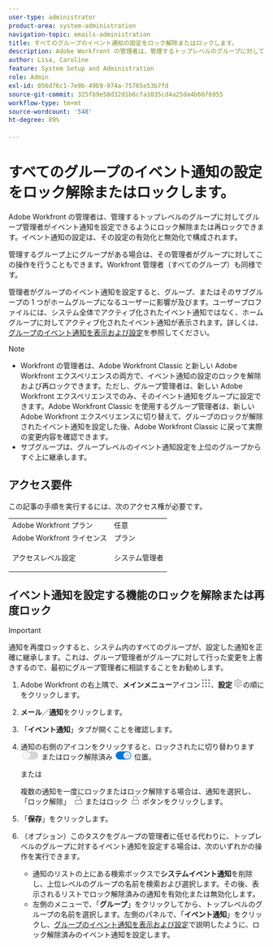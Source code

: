 ```yaml
---
user-type: administrator
product-area: system-administration
navigation-topic: emails-administration
title: すべてのグループのイベント通知の設定をロック解除またはロックします。
description: Adobe Workfront の管理者は、管理するトップレベルのグループに対してグループ管理者がイベント通知を設定できるようにロック解除または再ロックできます。イベント通知の設定は、その設定の有効化と無効化で構成されます。
author: Lisa, Caroline
feature: System Setup and Administration
role: Admin
exl-id: 056d76c1-7e9b-49b9-974a-75765e53b7fd
source-git-commit: 325fb9e58d32d1b6cfa1035cd4a25da4b66f6955
workflow-type: tm+mt
source-wordcount: '548'
ht-degree: 89%

---
```


# すべてのグループのイベント通知の設定をロック解除またはロックします。

Adobe Workfront の管理者は、管理するトップレベルのグループに対してグループ管理者がイベント通知を設定できるようにロック解除または再ロックできます。イベント通知の設定は、その設定の有効化と無効化で構成されます。

管理するグループ上にグループがある場合は、その管理者がグループに対してこの操作を行うこともできます。Workfront 管理者（すべてのグループ）も同様です。

管理者がグループのイベント通知を設定すると、グループ、またはそのサブグループの 1 つがホームグループになるユーザーに影響が及びます。ユーザープロファイルには、システム全体でアクティブ化されたイベント通知ではなく、ホームグループに対してアクティブ化されたイベント通知が表示されます。詳しくは、[グループのイベント通知を表示および設定](../../../administration-and-setup/manage-groups/create-and-manage-groups/view-and-configure-event-notifications-group.md)を参照してください。

>[!NOTE]
>
>* Workfront の管理者は、Adobe Workfront Classic と新しい Adobe Workfront エクスペリエンスの両方で、イベント通知の設定のロックを解除および再ロックできます。ただし、グループ管理者は、新しい Adobe Workfront エクスペリエンスでのみ、そのイベント通知をグループに設定できます。Adobe Workfront Classic を使用するグループ管理者は、新しい Adobe Workfront エクスペリエンスに切り替えて、グループのロックが解除されたイベント通知を設定した後、Adobe Workfront Classic に戻って実際の変更内容を確認できます。
>* サブグループは、グループレベルのイベント通知設定を上位のグループからすぐ上に継承します。
>

## アクセス要件

この記事の手順を実行するには、次のアクセス権が必要です。

<table style="table-layout:auto"> 
 <col> 
 <col> 
 <tbody> 
  <tr> 
   <td role="rowheader">Adobe Workfront プラン</td> 
   <td>任意</td> 
  </tr> 
  <tr> 
   <td role="rowheader">Adobe Workfront ライセンス</td> 
   <td>プラン</td> 
  </tr> 
  <tr> 
   <td role="rowheader">アクセスレベル設定</td> 
   <td> <p>システム管理者</p> </td> 
  </tr> 
 </tbody> 
</table>

## イベント通知を設定する機能のロックを解除または再度ロック

>[!IMPORTANT]
>
>通知を再度ロックすると、システム内のすべてのグループが、設定した通知を正確に継承します。これは、グループ管理者がグループに対して行った変更を上書きするので、最初にグループ管理者に相談することをお勧めします。

1. Adobe Workfront の右上隅で、**メインメニュー**&#x200B;アイコン![](assets/main-menu-icon.png)、**設定**![](assets/gear-icon-settings.png)の順にをクリックします。

1. **メール**／**通知**&#x200B;をクリックします。

1. 「**イベント通知**」タブが開くことを確認します。
1. 通知の右側のアイコンをクリックすると、ロックされたに切り替わります ![ロックアイコン](assets/lock-toggle-button.png) またはロック解除済み ![ロック解除アイコン](assets/unlock-toggle-button.png) 位置。

   または

   複数の通知を一度にロックまたはロック解除する場合は、通知を選択し、「ロック解除」 ![ロック解除アイコン](assets/unlock-icon-toolbar.png) またはロック ![ロックアイコン](assets/lock-icon-locked-qs.png) ボタンをクリックします。

1. 「**保存**」をクリックします。
1. （オプション）このタスクをグループの管理者に任せる代わりに、トップレベルのグループに対するイベント通知を設定する場合は、次のいずれかの操作を実行できます。

   * 通知のリストの上にある検索ボックスで&#x200B;**システムイベント通知**&#x200B;を削除し、上位レベルのグループの名前を検索および選択します。その後、表示されるリストでロック解除済みの通知を有効化または無効化します。
   * 左側のメニューで、「**グループ**」をクリックしてから、トップレベルのグループの名前を選択します。左側のパネルで、「**イベント通知**」をクリックし、[グループのイベント通知を表示および設定](../../../administration-and-setup/manage-groups/create-and-manage-groups/view-and-configure-event-notifications-group.md)で説明したように、ロック解除済みのイベント通知を設定します。
